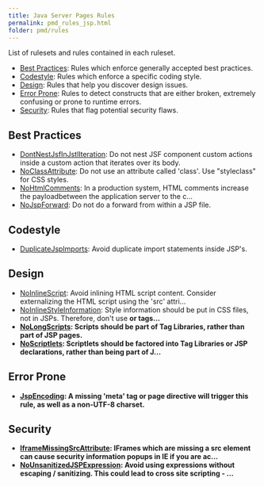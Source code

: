 ```yaml
---
title: Java Server Pages Rules
permalink: pmd_rules_jsp.html
folder: pmd/rules
---
```

List of rulesets and rules contained in each ruleset.

*   [Best Practices](pmd_rules_jsp_bestpractices.html): Rules which enforce generally accepted best practices.
*   [Codestyle](pmd_rules_jsp_codestyle.html): Rules which enforce a specific coding style.
*   [Design](pmd_rules_jsp_design.html): Rules that help you discover design issues.
*   [Error Prone](pmd_rules_jsp_errorprone.html): Rules to detect constructs that are either broken, extremely confusing or prone to runtime errors.
*   [Security](pmd_rules_jsp_security.html): Rules that flag potential security flaws.

## Best Practices
*   [DontNestJsfInJstlIteration](pmd_rules_jsp_bestpractices.html#dontnestjsfinjstliteration): Do not nest JSF component custom actions inside a custom action that iterates over its body.
*   [NoClassAttribute](pmd_rules_jsp_bestpractices.html#noclassattribute): Do not use an attribute called 'class'. Use "styleclass" for CSS styles.
*   [NoHtmlComments](pmd_rules_jsp_bestpractices.html#nohtmlcomments): In a production system, HTML comments increase the payloadbetween the application server to the c...
*   [NoJspForward](pmd_rules_jsp_bestpractices.html#nojspforward): Do not do a forward from within a JSP file.

## Codestyle
*   [DuplicateJspImports](pmd_rules_jsp_codestyle.html#duplicatejspimports): Avoid duplicate import statements inside JSP's.

## Design
*   [NoInlineScript](pmd_rules_jsp_design.html#noinlinescript): Avoid inlining HTML script content.  Consider externalizing the HTML script using the 'src' attri...
*   [NoInlineStyleInformation](pmd_rules_jsp_design.html#noinlinestyleinformation): Style information should be put in CSS files, not in JSPs. Therefore, don't use <B> or <FONT>tags...
*   [NoLongScripts](pmd_rules_jsp_design.html#nolongscripts): Scripts should be part of Tag Libraries, rather than part of JSP pages.
*   [NoScriptlets](pmd_rules_jsp_design.html#noscriptlets): Scriptlets should be factored into Tag Libraries or JSP declarations, rather than being part of J...

## Error Prone
*   [JspEncoding](pmd_rules_jsp_errorprone.html#jspencoding): A missing 'meta' tag or page directive will trigger this rule, as well as a non-UTF-8 charset.

## Security
*   [IframeMissingSrcAttribute](pmd_rules_jsp_security.html#iframemissingsrcattribute): IFrames which are missing a src element can cause security information popups in IE if you are ac...
*   [NoUnsanitizedJSPExpression](pmd_rules_jsp_security.html#nounsanitizedjspexpression): Avoid using expressions without escaping / sanitizing. This could lead to cross site scripting - ...

